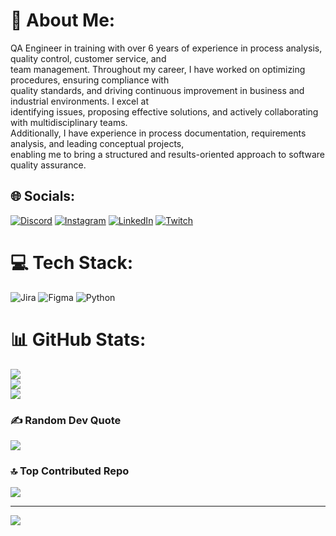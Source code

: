 # 💫 About Me:
QA Engineer in training with over 6 years of experience in process analysis, quality control, customer service, and<br>team management. Throughout my career, I have worked on optimizing procedures, ensuring compliance with<br>quality standards, and driving continuous improvement in business and industrial environments. I excel at<br>identifying issues, proposing effective solutions, and actively collaborating with multidisciplinary teams.<br>Additionally, I have experience in process documentation, requirements analysis, and leading conceptual projects,<br>enabling me to bring a structured and results-oriented approach to software quality assurance.


## 🌐 Socials:
[![Discord](https://img.shields.io/badge/Discord-%237289DA.svg?logo=discord&logoColor=white)](https://discord.gg/JKK7ZMSM) [![Instagram](https://img.shields.io/badge/Instagram-%23E4405F.svg?logo=Instagram&logoColor=white)](https://instagram.com/at29796) [![LinkedIn](https://img.shields.io/badge/LinkedIn-%230077B5.svg?logo=linkedin&logoColor=white)](https://linkedin.com/in/alessio-altamirano-47a53320b) [![Twitch](https://img.shields.io/badge/Twitch-%239146FF.svg?logo=Twitch&logoColor=white)](https://twitch.tv/aaltamirano796) 

# 💻 Tech Stack:
![Jira](https://img.shields.io/badge/jira-%230A0FFF.svg?style=for-the-badge&logo=jira&logoColor=white) ![Figma](https://img.shields.io/badge/figma-%23F24E1E.svg?style=for-the-badge&logo=figma&logoColor=white) ![Python](https://img.shields.io/badge/python-3670A0?style=for-the-badge&logo=python&logoColor=ffdd54)
# 📊 GitHub Stats:
![](https://github-readme-stats.vercel.app/api?username=aaltamiranot796&theme=gotham&hide_border=false&include_all_commits=true&count_private=true)<br/>
![](https://nirzak-streak-stats.vercel.app/?user=aaltamiranot796&theme=gotham&hide_border=false)<br/>
![](https://github-readme-stats.vercel.app/api/top-langs/?username=aaltamiranot796&theme=gotham&hide_border=false&include_all_commits=true&count_private=true&layout=compact)

### ✍️ Random Dev Quote
![](https://quotes-github-readme.vercel.app/api?type=horizontal&theme=dark)

### 🔝 Top Contributed Repo
![](https://github-contributor-stats.vercel.app/api?username=aaltamiranot796&limit=5&theme=gotham&combine_all_yearly_contributions=true)

---
[![](https://visitcount.itsvg.in/api?id=aaltamiranot796&icon=0&color=0)](https://visitcount.itsvg.in)

<!-- Proudly created with GPRM ( https://gprm.itsvg.in ) -->

